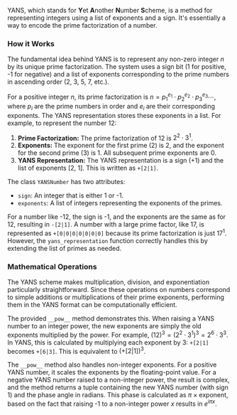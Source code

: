 YANS, which stands for **Y**et **A**nother **N**umber **S**cheme, is a method for representing integers using a list of exponents and a sign. It's essentially a way to encode the prime factorization of a number.

### How it Works

The fundamental idea behind YANS is to represent any non-zero integer $n$ by its unique prime factorization. The system uses a sign bit (1 for positive, -1 for negative) and a list of exponents corresponding to the prime numbers in ascending order (2, 3, 5, 7, etc.).

For a positive integer $n$, its prime factorization is $n = p_1^{e_1} \cdot p_2^{e_2} \cdot p_3^{e_3} \cdots$, where $p_i$ are the prime numbers in order and $e_i$ are their corresponding exponents. The YANS representation stores these exponents in a list. For example, to represent the number 12:

1.  **Prime Factorization:** The prime factorization of 12 is $2^2 \cdot 3^1$.
2.  **Exponents:** The exponent for the first prime (2) is 2, and the exponent for the second prime (3) is 1. All subsequent prime exponents are 0.
3.  **YANS Representation:** The YANS representation is a sign (+1) and the list of exponents [2, 1]. This is written as `+[2|1]`.

The class `YANSNumber` has two attributes:
* `sign`: An integer that is either 1 or -1.
* `exponents`: A list of integers representing the exponents of the primes.

For a number like -12, the sign is -1, and the exponents are the same as for 12, resulting in `-[2|1]`. A number with a large prime factor, like 17, is represented as `+[0|0|0|0|0|0|0]` because its prime factorization is just $17^1$. However, the `yans_representation` function correctly handles this by extending the list of primes as needed.

### Mathematical Operations

The YANS scheme makes multiplication, division, and exponentiation particularly straightforward. Since these operations on numbers correspond to simple additions or multiplications of their prime exponents, performing them in the YANS format can be computationally efficient.

The provided `__pow__` method demonstrates this. When raising a YANS number to an integer power, the new exponents are simply the old exponents multiplied by the power. For example, $(12)^3 = (2^2 \cdot 3^1)^3 = 2^6 \cdot 3^3$. In YANS, this is calculated by multiplying each exponent by 3: `+[2|1]` becomes `+[6|3]`. This is equivalent to $(+[2|1])^3$.

The `__pow__` method also handles non-integer exponents. For a positive YANS number, it scales the exponents by the floating-point value. For a negative YANS number raised to a non-integer power, the result is complex, and the method returns a tuple containing the new YANS number (with sign 1) and the phase angle in radians.  This phase is calculated as $\pi \times \text{exponent}$, based on the fact that raising -1 to a non-integer power $x$ results in $e^{i\pi x}$.